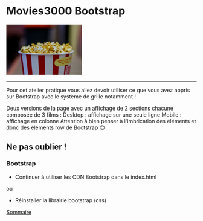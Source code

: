 # Movies3000 Bootstrap

<img src="./img/popcorn-6865976_1280.jpg" title="Movies3000 Bootstrap" alt="movies3000Bootstrap project illustration" width="200"/>
<hr>

Pour cet atelier pratique vous allez devoir utiliser ce que vous avez appris sur Bootstrap avec le système de grille notamment !

Deux versions de la page avec un affichage de 2 sections chacune composée de 3 films :
Desktop : affichage sur une seule ligne
Mobile : affichage en colonne
Attention à bien penser à l'imbrication des éléments et donc des éléments row de Bootstrap 😊

## Ne pas oublier !
### Bootstrap
- Continuer à utiliser les CDN Bootstrap dans le index.html

ou

- Réinstaller la librairie bootstrap (css)

[Sommaire](../)